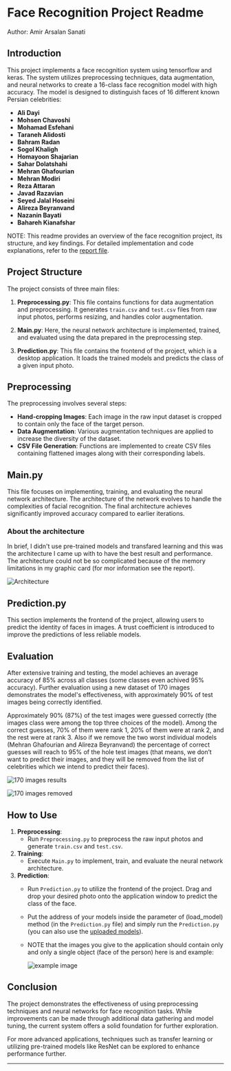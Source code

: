 # Face Recognition Project Readme

Author: Amir Arsalan Sanati

## Introduction
This project implements a face recognition system using tensorflow and keras. The system utilizes preprocessing techniques, data augmentation, and neural networks to create a 16-class face recognition model with high accuracy. The model is designed to distinguish faces of 16 different known Persian celebrities:

- **Ali Dayi**
- **Mohsen Chavoshi**
- **Mohamad Esfehani**
- **Taraneh Alidosti**
- **Bahram Radan**
- **Sogol Khaligh**
- **Homayoon Shajarian**
- **Sahar Dolatshahi**
- **Mehran Ghafourian**
- **Mehran Modiri**
- **Reza Attaran**
- **Javad Razavian**
- **Seyed Jalal Hoseini**
- **Alireza Beyranvand**
- **Nazanin Bayati**
- **Bahareh Kianafshar**

NOTE: This readme provides an overview of the face recognition project, its structure, and key findings. For detailed implementation and code explanations, refer to the [report file](docs/report_english.pdf).

## Project Structure
The project consists of three main files:

1. **Preprocessing.py**: This file contains functions for data augmentation and preprocessing. It generates `train.csv` and `test.csv` files from raw input photos, performs resizing, and handles color augmentation.

2. **Main.py**: Here, the neural network architecture is implemented, trained, and evaluated using the data prepared in the preprocessing step.

3. **Prediction.py**: This file contains the frontend of the project, which is a desktop application. It loads the trained models and predicts the class of a given input photo.

## Preprocessing
The preprocessing involves several steps:

- **Hand-cropping Images**: Each image in the raw input dataset is cropped to contain only the face of the target person.
- **Data Augmentation**: Various augmentation techniques are applied to increase the diversity of the dataset.
- **CSV File Generation**: Functions are implemented to create CSV files containing flattened images along with their corresponding labels.

## Main.py
This file focuses on implementing, training, and evaluating the neural network architecture. The architecture of the network evolves to handle the complexities of facial recognition. The final architecture achieves significantly improved accuracy compared to earlier iterations.

### About the architecture
In brief, I didn't use pre-trained models and transfared learning and this was the architecture I came up with to have the best result and performance. The architecture could not be so complicated because of the memory limitations in my graphic card (for mor information see the report).


![Architecture](docs/images/architecture.jpg)


## Prediction.py
This section implements the frontend of the project, allowing users to predict the identity of faces in images. A trust coefficient is introduced to improve the predictions of less reliable models.

## Evaluation
After extensive training and testing, the model achieves an average accuracy of 85% across all classes (some classes even achived 95% accuracy). Further evaluation using a new dataset of 170 images demonstrates the model's effectiveness, with approximately 90% of test images being correctly identified.

Approximately 90% (87%) of the test images were guessed correctly (the images class were among the top three choices of the model). Among the correct guesses, 70% of them were rank 1, 20% of them were at rank 2, and the rest were at rank 3.
Also if we remove the two worst individual models (Mehran Ghafourian and Alireza Beyranvand) the percentage of correct guesses will reach to 95% of the hole test images (that means, we don’t want to predict their images, and they will be removed from the list of celebrities which we intend to predict their faces).


![170 images results](docs/images/170_results.jpg)


![170 images removed](docs/images/170_results_removed.jpg)


## How to Use
1. **Preprocessing**: 
    - Run `Preprocessing.py` to preprocess the raw input photos and generate `train.csv` and `test.csv`.
2. **Training**:
    - Execute `Main.py` to implement, train, and evaluate the neural network architecture.
3. **Prediction**:
    - Run `Prediction.py` to utilize the frontend of the project. Drag and drop your desired photo onto the application window to predict the class of the face.
    - Put the address of your models inside the parameter of (load_model) method (in the `Prediction.py` file) and simply run the `Prediction.py` (you can also use the [uploaded models](docs/models)).
    - NOTE that the images you give to the application should contain only and only a single object (face of the person) here is and example:

      ![example image](docs/images/example_image.jpg)

## Conclusion
The project demonstrates the effectiveness of using preprocessing techniques and neural networks for face recognition tasks. While improvements can be made through additional data gathering and model tuning, the current system offers a solid foundation for further exploration.

For more advanced applications, techniques such as transfer learning or utilizing pre-trained models like ResNet can be explored to enhance performance further.

---


